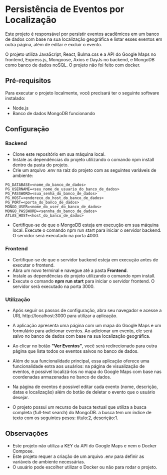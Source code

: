 # Persistência de Eventos por Localização
Este projeto é responsável por persistir eventos acadêmicos em um banco de dados com base na sua localização geográfica e listar esses eventos em outra página, além de editar e excluir o evento.

O projeto utiliza JavaScript, React, Bulma.css e a API do Google Maps  no frontend, Express.js, Mongoose, Axios e DayJs no backend, e MongoDB como banco de dados noSQL. O projeto não foi feito com docker. 

## Pré-requisitos
Para executar o projeto localmente, você precisará ter o seguinte software instalado:

* Node.js 
* Banco de dados MongoDB funcionando

## Configuração
### Backend
* Clone este repositório em sua máquina local.
* Instale as dependências do projeto utilizando o comando npm install dentro da pasta do projeto.
* Crie um arquivo .env na raiz do projeto com as seguintes variáveis de ambiente:
```
PG_DATABASE=<nome_do_banco_de_dados>
PG_USERNAME=<seu_nome_de_usuario_do_banco_de_dados>
PG_PASSWORD=<sua_senha_do_banco_de_dados>
PG_HOST=<endereco_do_host_do_banco_de_dados>
PG_PORT=<porta_do_banco_de_dados>
MONGO_USER=<nome_do_user_do_banco_de_dados>
MONGO_PASSWORD=<sennha_do_banco_de_dados>
ATLAS_HOST=<host_do_banco_de_dados>
``` 
* Certifique-se de que o MongoDB esteja em execução em sua máquina local.
Execute o comando npm run start para iniciar o servidor backend. O servidor será executado na porta 4000.

### Frontend</h3>
* Certifique-se de que o servidor backend esteja em execução antes de executar o frontend.
* Abra um novo terminal e navegue até a pasta <strong>Frontend</strong>.
* Instale as dependências do projeto utilizando o comando npm install.
* Execute o comando <strong>npm run start</strong> para iniciar o servidor frontend. O servidor será executado na porta 3000.
<h3>Utilização</h3>

* Após seguir os passos de configuração, abra seu navegador e acesse a URL  <a>http://localhost:3000</a> para utilizar a aplicação.

* A aplicação apresenta uma página com um mapa do Google Maps e um formulário para adicionar eventos. Ao adicionar um evento, ele será salvo no banco de dados com base na sua localização geográfica.
* Ao clicar no botão <strong>"Ver Eventos"</strong>, você será redirecionado para outra página que lista todos os eventos salvos no banco de dados.
* Além de sua funcionalidade principal, essa aplicação oferece uma funcionalidade extra aos usuários: na página de visualização de eventos, é possível localizá-los no mapa do Google Maps com base nas coordenadas armazenadas no banco de dados.
* Na página de eventos é possivel editar cada evento (nome, descrição, datas e localização) além do botão de deletar o evento que o usuário desejar.
* O projeto possui um recurso de busca textual que utiliza a busca completa (full-text search) do MongoDB. a busca tem um índice de texto com os seguintes pesos: título:2, descrição:1.

## Observações
* Este projeto não utiliza a KEY da API do Google Maps e nem o Docker Compose.
* Este projeto requer a criação de um arquivo .env para definir as variáveis de ambiente necessárias.
* O usuário pode escolher utilizar o Docker ou não para rodar o projeto.
